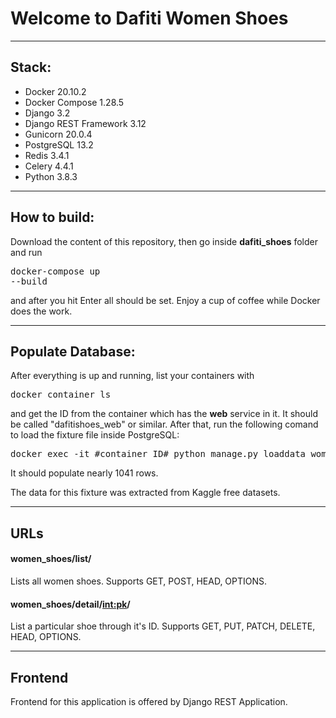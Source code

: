 # Welcome to Dafiti Women Shoes

---

## Stack:
<ul>
    <li>Docker 20.10.2</li>
    <li>Docker Compose 1.28.5</li>
    <li>Django 3.2</li>
    <li>Django REST Framework 3.12</li>
    <li>Gunicorn 20.0.4</li>
    <li>PostgreSQL 13.2</li>
    <li>Redis 3.4.1</li>
    <li>Celery 4.4.1</li>
    <li>Python 3.8.3</li>
</ul>

---

## How to build:

Download the content of this repository, then go inside <strong>dafiti_shoes</strong> folder and run <pre>docker-compose up --build</pre> and after you hit Enter all should be set. Enjoy a cup of coffee while Docker does the work.

---

## Populate Database:

After everything is up and running, list your containers with <pre>docker container ls</pre> and get the ID from the container which has the <strong>web</strong> service in it. It should be called "dafitishoes_web" or similar. After that, run the following comand to load the fixture file inside PostgreSQL:
<pre>docker exec -it #container ID# python manage.py loaddata women_shoes/fixtures/women_shoes.json</pre>
It should populate nearly 1041 rows.

The data for this fixture was extracted from Kaggle free datasets.

---

## URLs

#### women_shoes/list/

Lists all women shoes. Supports GET, POST, HEAD, OPTIONS.

#### women_shoes/detail/<int:pk>/

List a particular shoe through it's ID. Supports GET, PUT, PATCH, DELETE, HEAD, OPTIONS.

---

## Frontend

Frontend for this application is offered by Django REST Application.
